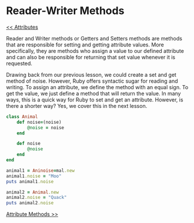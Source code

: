 Reader-Writer Methods
=====================

[<< Attributes](https://github.com/KLVTZ/Ruby-Essentials/blob/master/notes/Chapter_06:%20Classes/03.attributes.md)

Reader and Writer methods or Getters and Setters methods are methods that are
responsible for setting and getting attribute values. More specifically, they
are methods who assign a value to our defined attribute and can also be
responsible for returning that set value whenever it is requested.

Drawing back from our previous lesson, we could create a set and get method of
noise. However, Ruby offers syntactic sugar for reading and writing. To assign
an attribute, we define the method with an equal sign. To get the value, we just
define a method that will return the value. In many ways, this is a quick way
for Ruby to set and get an attribute. However, is there a shorter way? Yes, we
cover this in the next lesson.

```ruby
class Animal
	def noise=(noise)
		@noise = noise
	end

	def noise
		@noise
	end
end

animal1 = Aninoise=mal.new
animal1.noise = "Moo"
puts animal1.noise

animal2 = Animal.new
animal2.noise = "Quack"
puts animal2.noise
```

[Attribute Methods >>](https://github.com/KLVTZ/Ruby-Essentials/blob/master/notes/Chapter_06:%20Classes/05.attribute_methods.md)
